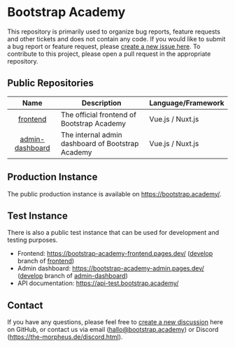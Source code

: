 # Bootstrap Academy

This repository is primarily used to organize bug reports, feature requests and other tickets and does not contain any code. If you would like to submit a bug report or feature request, please [create a new issue here](https://github.com/Bootstrap-Academy/Bootstrap-Academy/issues/new/choose). To contribute to this project, please open a pull request in the appropriate repository.

## Public Repositories
| Name | Description | Language/Framework |
|:-:|-|-|
| [frontend](https://github.com/Bootstrap-Academy/frontend) | The official frontend of Bootstrap Academy | Vue.js / Nuxt.js |
| [admin-dashboard](https://github.com/Bootstrap-Academy/admin-dashboard) | The internal admin dashboard of Bootstrap Academy | Vue.js / Nuxt.js |

## Production Instance
The public production instance is available on https://bootstrap.academy/.

## Test Instance
There is also a public test instance that can be used for development and testing purposes.

- Frontend: https://bootstrap-academy-frontend.pages.dev/ ([develop](https://github.com/Bootstrap-Academy/frontend/tree/develop) branch of [frontend](https://github.com/Bootstrap-Academy/frontend))
- Admin dashboard: https://bootstrap-academy-admin.pages.dev/ ([develop](https://github.com/Bootstrap-Academy/admin-dashboard/tree/develop) branch of [admin-dashboard](https://github.com/Bootstrap-Academy/admin-dashboard))
- API documentation: https://api-test.bootstrap.academy/

## Contact
If you have any questions, please feel free to [create a new discussion](https://github.com/orgs/Bootstrap-Academy/discussions/new/choose) here on GitHub, or contact us via email (hallo@bootstrap.academy) or Discord (https://the-morpheus.de/discord.html).
